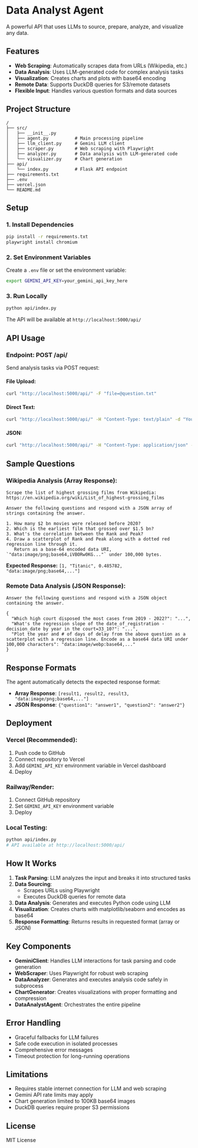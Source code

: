 # Data Analyst Agent

A powerful API that uses LLMs to source, prepare, analyze, and visualize any data.

## Features

- **Web Scraping**: Automatically scrapes data from URLs (Wikipedia, etc.)
- **Data Analysis**: Uses LLM-generated code for complex analysis tasks
- **Visualization**: Creates charts and plots with base64 encoding
- **Remote Data**: Supports DuckDB queries for S3/remote datasets
- **Flexible Input**: Handles various question formats and data sources

## Project Structure

```
/
├── src/
│   ├── __init__.py
│   ├── agent.py          # Main processing pipeline
│   ├── llm_client.py     # Gemini LLM client
│   ├── scraper.py        # Web scraping with Playwright
│   ├── analyzer.py       # Data analysis with LLM-generated code
│   └── visualizer.py     # Chart generation
├── api/
│   └── index.py          # Flask API endpoint
├── requirements.txt
├── .env
├── vercel.json
└── README.md
```

## Setup

### 1. Install Dependencies

```bash
pip install -r requirements.txt
playwright install chromium
```

### 2. Set Environment Variables

Create a `.env` file or set the environment variable:

```bash
export GEMINI_API_KEY=your_gemini_api_key_here
```

### 3. Run Locally

```bash
python api/index.py
```

The API will be available at `http://localhost:5000/api/`

## API Usage

### Endpoint: POST /api/

Send analysis tasks via POST request:

#### File Upload:

```bash
curl "http://localhost:5000/api/" -F "file=@question.txt"
```

#### Direct Text:

```bash
curl "http://localhost:5000/api/" -H "Content-Type: text/plain" -d "Your analysis question here"
```

#### JSON:

```bash
curl "http://localhost:5000/api/" -H "Content-Type: application/json" -d '{"question": "Your analysis question"}'
```

## Sample Questions

### Wikipedia Analysis (Array Response):

```
Scrape the list of highest grossing films from Wikipedia:
https://en.wikipedia.org/wiki/List_of_highest-grossing_films

Answer the following questions and respond with a JSON array of strings containing the answer.

1. How many $2 bn movies were released before 2020?
2. Which is the earliest film that grossed over $1.5 bn?
3. What's the correlation between the Rank and Peak?
4. Draw a scatterplot of Rank and Peak along with a dotted red regression line through it.
   Return as a base-64 encoded data URI, `"data:image/png;base64,iVBORw0KG..."` under 100,000 bytes.
```

**Expected Response:** `[1, "Titanic", 0.485782, "data:image/png;base64,..."]`

### Remote Data Analysis (JSON Response):

```
Answer the following questions and respond with a JSON object containing the answer.

{
  "Which high court disposed the most cases from 2019 - 2022?": "...",
  "What's the regression slope of the date_of_registration - decision_date by year in the court=33_10?": "...",
  "Plot the year and # of days of delay from the above question as a scatterplot with a regression line. Encode as a base64 data URI under 100,000 characters": "data:image/webp:base64,..."
}
```

## Response Formats

The agent automatically detects the expected response format:

- **Array Response**: `[result1, result2, result3, "data:image/png;base64,..."]`
- **JSON Response**: `{"question1": "answer1", "question2": "answer2"}`

## Deployment

### Vercel (Recommended):

1. Push code to GitHub
2. Connect repository to Vercel
3. Add `GEMINI_API_KEY` environment variable in Vercel dashboard
4. Deploy

### Railway/Render:

1. Connect GitHub repository
2. Set `GEMINI_API_KEY` environment variable
3. Deploy

### Local Testing:

```bash
python api/index.py
# API available at http://localhost:5000/api/
```

## How It Works

1. **Task Parsing**: LLM analyzes the input and breaks it into structured tasks
2. **Data Sourcing**:
   - Scrapes URLs using Playwright
   - Executes DuckDB queries for remote data
3. **Data Analysis**: Generates and executes Python code using LLM
4. **Visualization**: Creates charts with matplotlib/seaborn and encodes as base64
5. **Response Formatting**: Returns results in requested format (array or JSON)

## Key Components

- **GeminiClient**: Handles LLM interactions for task parsing and code generation
- **WebScraper**: Uses Playwright for robust web scraping
- **DataAnalyzer**: Generates and executes analysis code safely in subprocess
- **ChartGenerator**: Creates visualizations with proper formatting and compression
- **DataAnalystAgent**: Orchestrates the entire pipeline

## Error Handling

- Graceful fallbacks for LLM failures
- Safe code execution in isolated processes
- Comprehensive error messages
- Timeout protection for long-running operations

## Limitations

- Requires stable internet connection for LLM and web scraping
- Gemini API rate limits may apply
- Chart generation limited to 100KB base64 images
- DuckDB queries require proper S3 permissions

## License

MIT License
